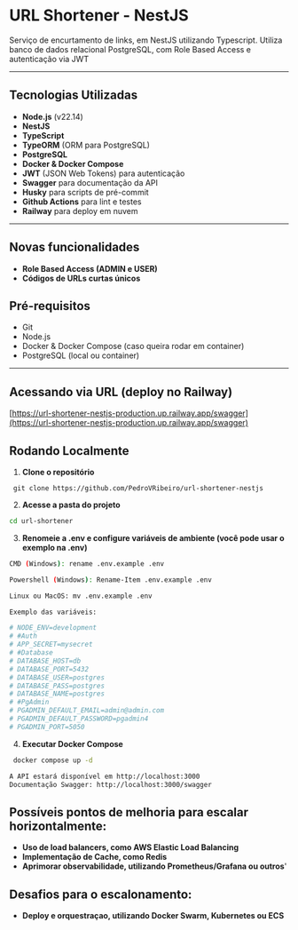 # URL Shortener - NestJS

Serviço de encurtamento de links, em NestJS utilizando Typescript. Utiliza banco de dados relacional PostgreSQL, com Role Based Access e autenticação via JWT

---

## Tecnologias Utilizadas

- **Node.js** (v22.14)
- **NestJS** 
- **TypeScript**
- **TypeORM** (ORM para PostgreSQL)
- **PostgreSQL**
- **Docker & Docker Compose**
- **JWT** (JSON Web Tokens) para autenticação
- **Swagger** para documentação da API
- **Husky** para scripts de pré-commit
- **Github Actions** para lint e testes
- **Railway** para deploy em nuvem

---

## Novas funcionalidades
- **Role Based Access (ADMIN e USER)**
- **Códigos de URLs curtas únicos**


## Pré-requisitos

- Git  
- Node.js  
- Docker & Docker Compose (caso queira rodar em container)  
- PostgreSQL (local ou container)    

---

## Acessando via URL (deploy no Railway)

[https://url-shortener-nestjs-production.up.railway.app/swagger](https://url-shortener-nestjs-production.up.railway.app/swagger)

## Rodando Localmente

1. **Clone o repositório**
  ```env  
   git clone https://github.com/PedroVRibeiro/url-shortener-nestjs
   ```
2. **Acesse a pasta do projeto**    
 ```bash
 cd url-shortener
  ```
3. **Renomeie a .env e configure variáveis de ambiente (você pode usar o exemplo na .env)**
 ```bash
CMD (Windows): rename .env.example .env
  ```
```bash
Powershell (Windows): Rename-Item .env.example .env
  ```
```bash
Linux ou MacOS: mv .env.example .env
  ```
  ```bash
Exemplo das variáveis:

# NODE_ENV=development
# #Auth
# APP_SECRET=mysecret
# #Database
# DATABASE_HOST=db
# DATABASE_PORT=5432
# DATABASE_USER=postgres
# DATABASE_PASS=postgres
# DATABASE_NAME=postgres
# #PgAdmin
# PGADMIN_DEFAULT_EMAIL=admin@admin.com
# PGADMIN_DEFAULT_PASSWORD=pgadmin4
# PGADMIN_PORT=5050
  ```

4. **Executar Docker Compose**
```sh
 docker compose up -d
```
```sh
A API estará disponível em http://localhost:3000
Documentação Swagger: http://localhost:3000/swagger
```

## Possíveis pontos de melhoria para escalar horizontalmente:
- **Uso de load balancers, como AWS Elastic Load Balancing**
- **Implementação de Cache, como Redis**
- **Aprimorar observabilidade, utilizando Prometheus/Grafana ou outros**'

## Desafios para o escalonamento:
- **Deploy e orquestraçao, utilizando Docker Swarm, Kubernetes ou ECS**


